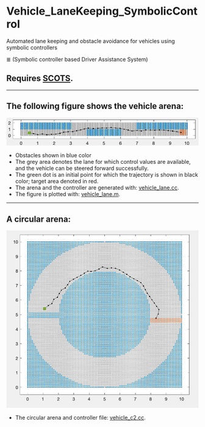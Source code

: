 # Vehicle_LaneKeeping_SymbolicControl
Automated lane keeping and obstacle avoidance for vehicles using symbolic controllers

≣ (Symbolic controller based Driver Assistance System)

## Requires [SCOTS](https://github.com/mahendrasinghtomar/SCOTSv0.2_Copy).

---

## The following figure shows the vehicle arena:
![vehicle_arena](figs/vehicle_arena.jpg)
* Obstacles shown in blue color
* The grey area denotes the lane for which control values are available, and the vehicle can be steered forward successfully.
* The green dot is an initial point for which the trajectory is shown in black color; target area denoted in red.
* The arena and the controller are generated with: [vehicle_lane.cc](files/vehicle_lane.cc).
* The figure is plotted with: [vehicle_lane.m](files/vehicle_lane.m).

---

## A circular arena:
![circular_arena](figs/circular_arena.jpg)
* The circular arena and controller file: [vehicle_c2.cc](files/vehicle_c2.cc).